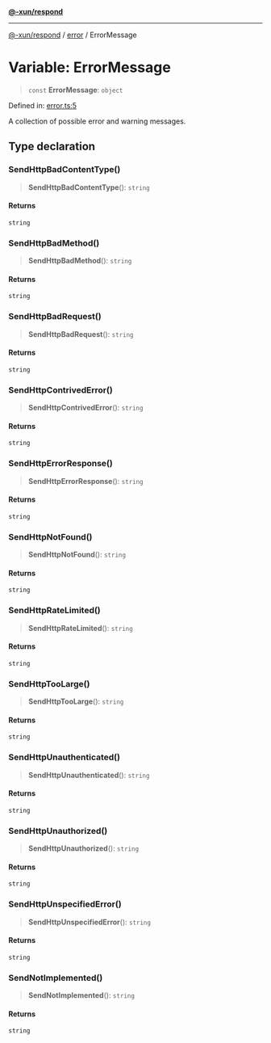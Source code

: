 [**@-xun/respond**](../../README.md)

***

[@-xun/respond](../../README.md) / [error](../README.md) / ErrorMessage

# Variable: ErrorMessage

> `const` **ErrorMessage**: `object`

Defined in: [error.ts:5](https://github.com/Xunnamius/api-utils/blob/e8ce4963b8daa4c21bc4c8b9f74bbf11b683a0d4/packages/respond/src/error.ts#L5)

A collection of possible error and warning messages.

## Type declaration

### SendHttpBadContentType()

> **SendHttpBadContentType**(): `string`

#### Returns

`string`

### SendHttpBadMethod()

> **SendHttpBadMethod**(): `string`

#### Returns

`string`

### SendHttpBadRequest()

> **SendHttpBadRequest**(): `string`

#### Returns

`string`

### SendHttpContrivedError()

> **SendHttpContrivedError**(): `string`

#### Returns

`string`

### SendHttpErrorResponse()

> **SendHttpErrorResponse**(): `string`

#### Returns

`string`

### SendHttpNotFound()

> **SendHttpNotFound**(): `string`

#### Returns

`string`

### SendHttpRateLimited()

> **SendHttpRateLimited**(): `string`

#### Returns

`string`

### SendHttpTooLarge()

> **SendHttpTooLarge**(): `string`

#### Returns

`string`

### SendHttpUnauthenticated()

> **SendHttpUnauthenticated**(): `string`

#### Returns

`string`

### SendHttpUnauthorized()

> **SendHttpUnauthorized**(): `string`

#### Returns

`string`

### SendHttpUnspecifiedError()

> **SendHttpUnspecifiedError**(): `string`

#### Returns

`string`

### SendNotImplemented()

> **SendNotImplemented**(): `string`

#### Returns

`string`
